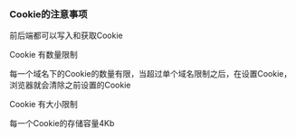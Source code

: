 







### Cookie的注意事项

前后端都可以写入和获取Cookie

Cookie 有数量限制

每一个域名下的Cookie的数量有限，当超过单个域名限制之后，在设置Cookie，浏览器就会清除之前设置的Cookie



Cookie 有大小限制

每一个Cookie的存储容量4Kb







